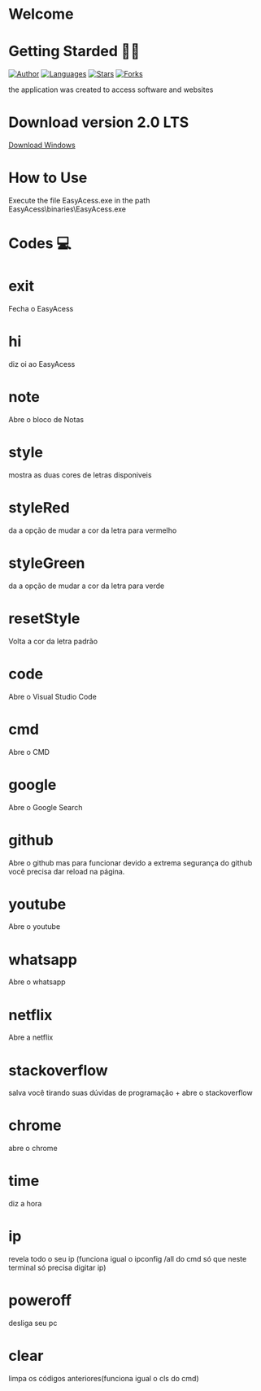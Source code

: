 # Welcome


#  Getting Starded 🖖🏻

[![Author](https://img.shields.io/badge/author-GabrielLuiz-191F2B?style=flat-square)](https://github.com/GabrielLuizSF)
[![Languages](https://img.shields.io/github/languages/count/GabrielLuizSF/easy-access-C?color=%23191F2B&style=flat-square)](#)
[![Stars](https://img.shields.io/github/stars/GabrielLuizSF/easy-access-C?color=191F2B&style=flat-square)](https://github.com/GabrielLuizSF/easy-access-c/stargazers)
[![Forks](https://img.shields.io/github/forks/GabrielLuizSF/easy-access-C?color=%23191F2B&style=flat-square)](https://github.com/GabrielLuizSF/easy-access-c/network/members)

the application was created to access software and websites
# Download version 2.0 LTS
<a href="https://drive.google.com/uc?export=download&id=1NhPoMYGnxGKJPVqVM8hQeZ8udFIWZOqs"  target="_blank" rel="noopener noreferer" >Download Windows</a>

# How to Use
Execute the file EasyAcess.exe in the path EasyAcess\binaries\EasyAcess.exe
# Codes 💻
# exit 
Fecha o EasyAcess
# hi 
diz oi ao EasyAcess
# note 
Abre o bloco de Notas
# style 
mostra as duas cores de letras disponiveis
# styleRed 
da a opção de mudar a cor da letra para vermelho
# styleGreen 
da a opção de mudar a cor da letra para verde
# resetStyle 
Volta a cor da letra  padrão
# code
Abre o Visual Studio Code
# cmd 
Abre o CMD
# google 
Abre o Google Search
# github 
Abre o github mas para funcionar devido a extrema segurança do github você precisa dar reload na página.
# youtube
Abre o youtube
# whatsapp 
Abre o whatsapp
# netflix 
Abre a netflix
# stackoverflow 
salva você tirando suas dúvidas de programação + abre o stackoverflow
# chrome 
abre o chrome
# time 
diz a hora
# ip 
revela todo o seu ip (funciona igual o ipconfig /all do cmd só que neste terminal só precisa digitar ip)
# poweroff 
desliga seu pc
# clear 
limpa os códigos anteriores(funciona igual o cls do cmd)
